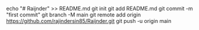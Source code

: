 echo "# Raijnder" >> README.md
git init
git add README.md
git commit -m "first commit"
git branch -M main
git remote add origin https://github.com/rajindersin85/Raijnder.git
git push -u origin main
